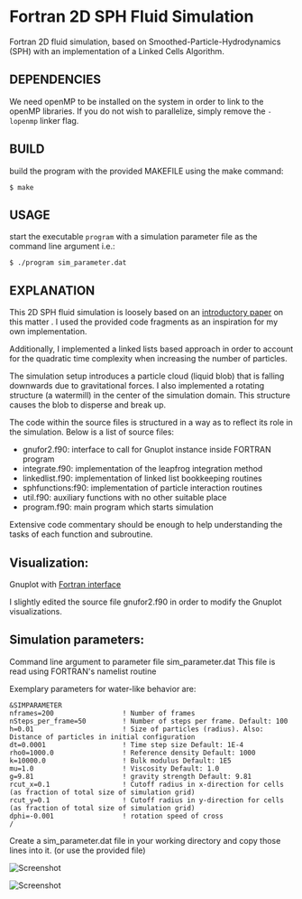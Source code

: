 # Fortran 2D SPH Fluid Simulation

Fortran 2D fluid simulation, based on Smoothed-Particle-Hydrodynamics (SPH) with an  implementation of a Linked Cells Algorithm.


## DEPENDENCIES

We need openMP to be installed on the system in order to link to the openMP libraries.
If you do not wish to parallelize, simply remove the `-lopenmp` linker flag.

## BUILD


build the program with the provided MAKEFILE using the make command:

```
$ make
```


## USAGE

start the executable `program` with a simulation parameter file as the command line argument
i.e.:
```
$ ./program sim_parameter.dat
```

## EXPLANATION

This 2D SPH fluid simulation is loosely based on an [introductory paper](http://www.cs.cornell.edu/~bindel/class/cs5220-f11/code/sph.pdf) on this matter . I used the provided code fragments as an inspiration for my own implementation.

Additionally, I implemented a linked lists based approach in order to account for the quadratic time complexity when increasing the number of particles.



The simulation setup introduces a particle cloud (liquid blob) that is falling downwards due to gravitational forces. I also implemented a rotating structure (a watermill) in the center of the simulation domain. This structure causes the blob to disperse and break up.



The code within the source files is structured in a way as to reflect its role in the simulation.
Below is a list of source files:

- gnufor2.f90: interface to call for Gnuplot instance inside FORTRAN program
- integrate.f90: implementation of the leapfrog integration method
- linkedlist.f90: implementation of linked list bookkeeping routines
- sphfunctions:f90: implementation of particle interaction routines
- util.f90: auxiliary functions with no other suitable place
- program.f90: main program which starts simulation

Extensive code commentary should be enough to help understanding the tasks of each function and subroutine.


## Visualization:

Gnuplot with [Fortran interface](http://www.math.yorku.ca/~akuznets/gnufor2/)

I slightly edited the source file gnufor2.f90 in order to modify the Gnuplot visualizations.


## Simulation parameters:

Command line argument to parameter file sim_parameter.dat
This file is read using FORTRAN's namelist routine

Exemplary parameters for water-like behavior are:
```
&SIMPARAMETER
nframes=200                 ! Number of frames
nSteps_per_frame=50         ! Number of steps per frame. Default: 100
h=0.01                      ! Size of particles (radius). Also: Distance of particles in initial configuration
dt=0.0001                   ! Time step size Default: 1E-4
rho0=1000.0                 ! Reference density Default: 1000
k=10000.0                   ! Bulk modulus Default: 1E5
mu=1.0                      ! Viscosity Default: 1.0
g=9.81                      ! gravity strength Default: 9.81
rcut_x=0.1                  ! Cutoff radius in x-direction for cells (as fraction of total size of simulation grid)
rcut_y=0.1                  ! Cutoff radius in y-direction for cells (as fraction of total size of simulation grid)
dphi=-0.001                 ! rotation speed of cross
/

```
Create a sim_parameter.dat file in your working directory and copy those lines into it.
(or use the provided file)

![Screenshot](https://www.dropbox.com/s/om4umd7ymf7h70w/Screenshot%20from%202016-06-17%2009-12-35.png "Screenshot 1")

![Screenshot](https://www.dropbox.com/s/12sw3b73b9bxuva/Screenshot%20from%202016-06-17%2009-12-11.png "Screenshot 2")
